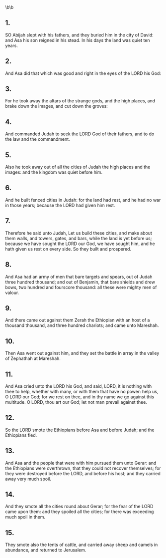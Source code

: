 \b\b
## 1.
SO Abijah slept with his fathers, and they buried him in the city of David: and Asa his son reigned in his stead.  In his days the land was quiet ten years.
## 2.
And Asa did that which was good and right in the eyes of the LORD his God:
## 3.
For he took away the altars of the strange gods, and the high places, and brake down the images, and cut down the groves:
## 4.
And commanded Judah to seek the LORD God of their fathers, and to do the law and the commandment.
## 5.
Also he took away out of all the cities of Judah the high places and the images: and the kingdom was quiet before him.
## 6.
And he built fenced cities in Judah: for the land had rest, and he had no war in those years; because the LORD had given him rest.
## 7.
Therefore he said unto Judah, Let us build these cities, and make about them walls, and towers, gates, and bars, while the land is yet before us; because we have sought the LORD our God, we have sought him, and he hath given us rest on every side.  So they built and prospered.
## 8.
And Asa had an army of men that bare targets and spears, out of Judah three hundred thousand; and out of Benjamin, that bare shields and drew bows, two hundred and fourscore thousand: all these were mighty men of valour.
## 9.
And there came out against them Zerah the Ethiopian with an host of a thousand thousand, and three hundred chariots; and came unto Mareshah.
## 10.
Then Asa went out against him, and they set the battle in array in the valley of Zephathah at Mareshah.
## 11.
And Asa cried unto the LORD his God, and said, LORD, it is nothing with thee to help, whether with many, or with them that have no power: help us, O LORD our God; for we rest on thee, and in thy name we go against this multitude.  O LORD, thou art our God; let not man prevail against thee.
## 12.
So the LORD smote the Ethiopians before Asa and before Judah; and the Ethiopians fled.
## 13.
And Asa and the people that were with him pursued them unto Gerar: and the Ethiopians were overthrown, that they could not recover themselves; for they were destroyed before the LORD, and before his host; and they carried away very much spoil.
## 14.
And they smote all the cities round about Gerar; for the fear of the LORD came upon them: and they spoiled all the cities; for there was exceeding much spoil in them.
## 15.
They smote also the tents of cattle, and carried away sheep and camels in abundance, and returned to Jerusalem.
